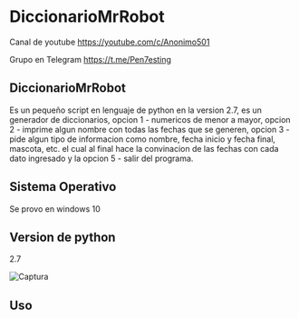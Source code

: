 # DiccionarioMrRobot

Canal de youtube  https://youtube.com/c/Anonimo501

Grupo en Telegram https://t.me/Pen7esting

## DiccionarioMrRobot

Es un pequeño script en lenguaje de python en la version 2.7, es un generador de diccionarios, opcion 1 - numericos de menor a mayor, opcion 2 - imprime algun nombre con todas
las fechas que se generen, opcion 3 - pide algun tipo de informacion como nombre, fecha inicio y fecha final, mascota, etc. el cual al final hace la convinacion de las fechas con
cada dato ingresado y la opcion 5 - salir del programa.

## Sistema Operativo

Se provo en windows 10

## Version de python

2.7

![Captura](https://user-images.githubusercontent.com/67207446/123738059-b97bdc00-d869-11eb-9d6a-08285129a42f.PNG)

## Uso

